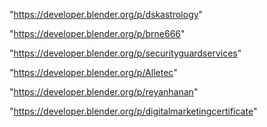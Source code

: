"https://developer.blender.org/p/dskastrology"

"https://developer.blender.org/p/brne666"

"https://developer.blender.org/p/securityguardservices"

"https://developer.blender.org/p/Alletec"

"https://developer.blender.org/p/reyanhanan"

"https://developer.blender.org/p/digitalmarketingcertificate"

